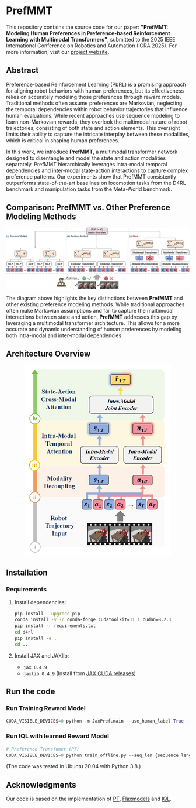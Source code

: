 # PrefMMT

This repository contains the source code for our paper: **"PrefMMT: Modeling Human Preferences in Preference-based Reinforcement Learning with Multimodal Transformers"**, submitted to the 2025 IEEE International Conference on Robotics and Automation (ICRA 2025). For more information, visit our [project website](https://sites.google.com/view/prefmmt).

## Abstract

Preference-based Reinforcement Learning (PbRL) is a promising approach for aligning robot behaviors with human preferences, but its effectiveness relies on accurately modeling those preferences through reward models. Traditional methods often assume preferences are Markovian, neglecting the temporal dependencies within robot behavior trajectories that influence human evaluations. While recent approaches use sequence modeling to learn non-Markovian rewards, they overlook the multimodal nature of robot trajectories, consisting of both state and action elements. This oversight limits their ability to capture the intricate interplay between these modalities, which is critical in shaping human preferences.

In this work, we introduce **PrefMMT**, a multimodal transformer network designed to disentangle and model the state and action modalities separately. PrefMMT hierarchically leverages intra-modal temporal dependencies and inter-modal state-action interactions to capture complex preference patterns. Our experiments show that PrefMMT consistently outperforms state-of-the-art baselines on locomotion tasks from the D4RL benchmark and manipulation tasks from the Meta-World benchmark.

## Comparison: PrefMMT vs. Other Preference Modeling Methods

<div align="center">
  <img src="/figures/Comparison.jpg" alt="Comparison of PrefMMT with other methods" width="800"/>
</div>

The diagram above highlights the key distinctions between **PrefMMT** and other existing preference modeling methods. While traditional approaches often make Markovian assumptions and fail to capture the multimodal interactions between state and action, **PrefMMT** addresses this gap by leveraging a multimodal transformer architecture. This allows for a more accurate and dynamic understanding of human preferences by modeling both intra-modal and inter-modal dependencies.

## Architecture Overview

<div align="center">
  <img src="/figures/PrefMMTAR.PNG" alt="PrefMMT Architecture" width="400"/>
</div>

## Installation

### Requirements

1. Install dependencies:

    ```bash
    pip install --upgrade pip
    conda install -y -c conda-forge cudatoolkit=11.1 cudnn=8.2.1
    pip install -r requirements.txt
    cd d4rl
    pip install -e .
    cd ..
    ```

2. Install JAX and JAXlib:

    - `jax 0.4.9`
    - `jaxlib 0.4.9` (Install from [JAX CUDA releases](https://storage.googleapis.com/jax-releases/jax_cuda_releases.html))


## Run the code


### Run Training Reward Model

```python
CUDA_VISIBLE_DEVICES=0 python -m JaxPref.main --use_human_label True --comment {experiment_name} --transformer.embd_dim 256 --transformer.n_layer 3 --transformer.n_head 4 --env {D4RL env name} --logging.output_dir './logs/pref_reward' --batch_size 256 --num_query {number of query} --query_len 100 --n_epochs 10000 --skip_flag 0 --seed {seed} --model_type PrefMMT
```

### Run IQL with learned Reward Model

```python
# Preference Transfomer (PT)
CUDA_VISIBLE_DEVICES=0 python train_offline.py --seq_len {sequence length in reward prediction} --comment {experiment_name} --eval_interval {5000: mujoco / 100000: antmaze / 5000: metaworld} --env_name {d4rl env name} --config {configs/(mujoco|antmaze|metaworld)_config.py} --eval_episodes {100 for ant , 10 o.w.} --use_reward_model True --model_type PrefMMT --ckpt_dir {reward_model_path} --seed {seed}
```
(The code was tested in Ubuntu 20.04 with Python 3.8.)


## Acknowledgments

Our code is based on the implementation of [PT](https://github.com/csmile-1006/PreferenceTransformer), [Flaxmodels](https://github.com/matthias-wright/flaxmodels) and [IQL](https://github.com/ikostrikov/implicit_q_learning). 

